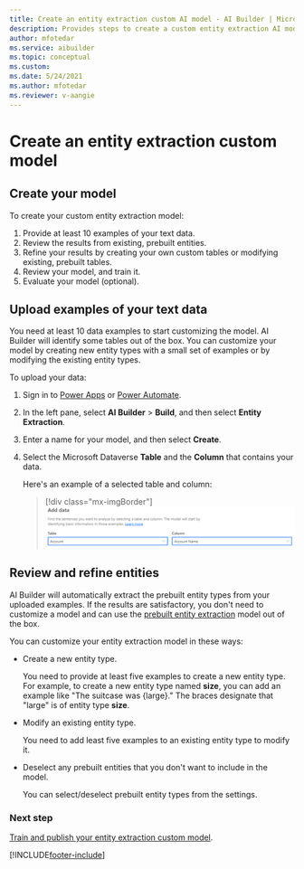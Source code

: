 ```yaml
---
title: Create an entity extraction custom AI model - AI Builder | Microsoft Docs
description: Provides steps to create a custom entity extraction AI model in AI Builder.
author: mfotedar
ms.service: aibuilder
ms.topic: conceptual
ms.custom: 
ms.date: 5/24/2021
ms.author: mfotedar
ms.reviewer: v-aangie
---
```


# Create an entity extraction custom model

## Create your model

To create your custom entity extraction model:

1. Provide at least 10 examples of your text data.
1. Review the results from existing, prebuilt entities.
1. Refine your results by creating your own custom tables or modifying existing, prebuilt tables.
1. Review your model, and train it.
1. Evaluate your model (optional).

## Upload examples of your text data

You need at least 10 data examples to start customizing the model. AI Builder will identify some tables out of the box. You can customize your model by creating new entity types with a small set of examples or by modifying the existing entity types. 

To upload your data:

1. Sign in to [Power Apps](https://make.powerapps.com/) or [Power Automate](https://flow.microsoft.com/).
1. In the left pane, select **AI Builder** > **Build**, and then select **Entity Extraction**.
1. Enter a name for your model, and then select **Create**.
1. Select the Microsoft Dataverse **Table** and the **Column** that contains your data.

   Here's an example of a selected table and column:

    > [!div class="mx-imgBorder"]
    > ![Add data.](media/add-data.png "Add data")

## Review and refine entities 

AI Builder will automatically extract the prebuilt entity types from your uploaded examples. If the results are satisfactory, you don't need to customize a model and can use the [prebuilt entity extraction](prebuilt-entity-extraction.md) model out of the box.

You can customize your entity extraction model in these ways:

- Create a new entity type.

  You need to provide at least five examples to create a new entity type. For example, to create a new entity type named **size**, you can add an example like "The suitcase was {large}." The braces designate that "large" is of entity type **size**.

- Modify an existing entity type.

  You need to add least five examples to an existing entity type to modify it.

- Deselect any prebuilt entities that you don't want to include in the model.

  You can select/deselect prebuilt entity types from the settings.

### Next step

[Train and publish your entity extraction custom model](entity-extraction-train.md).


[!INCLUDE[footer-include](includes/footer-banner.md)]
